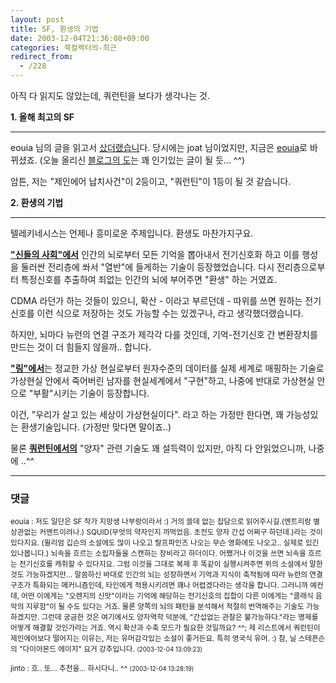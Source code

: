 ```yaml
---
layout: post
title: SF, 환생의 기법
date: 2003-12-04T21:36:08+09:00
categories: 북컬렉터의-최근
redirect_from:
  - /228
---
```


아직 다 읽지도 않았는데, 쿼런틴을 보다가 생각나는 것.

<b>1. 올해 최고의 SF</b>

---

eouia 님의 글을 읽고서 <a href="/318" target=aa>샀더랬습니</a>다. 당시에는 joat 님이었지만, 지금은 <a href="http://eouia.net/archives/000217.html" target=bb>eouia</a>로 바뀌셨죠. (오늘 올리신 <a href="http://eouia.net/archives/000480.html" target=bb>블로그의 도</a>는 꽤 인기있는 글이 될 듯... ^^)

암튼, 저는 "제인에어 납치사건"이 2등이고, "쿼런틴"이 1등이 될 것 같습니다.

<b>2. 환생의 기법</b>

----

텔레키네시스는 언제나 흥미로운 주제입니다. 환생도 마찬가지구요.

<u><b>"신들의 사회"에서</b></u> 인간의 뇌로부터 모든 기억을 뽑아내서 전기신호화 하고 이를 행성을 둘러싼 전리층에 쏴서 "열반"에 들게하는 기술이 등장했었습니다. 다시 전리층으로부터 특정신호를 추출하여 죄없는 인간의 뇌에 부어주면 "환생" 하는 거였죠.

CDMA 라던가 하는 것들이 있으니, 확산 - 이라고 부르던데 - 따위를 쓰면 원하는 전기신호를 이런 식으로 저장하는 것도 가능할 수는 있겠구나, 라고 생각했더랬습니다.

하지만, 뇌마다 뉴런의 연결 구조가 제각각 다를 것인데, 기억-전기신호 간 변환장치를 만드는 것이 더 힘들지 않을까.. 합니다.

<u><b>"링"에서</b></u>는 정교한 가상 현실로부터 원자수준의 데이터를 실제 세계로 매핑하는 기술로 가상현실 안에서 죽어버린 남자를 현실세계에서 "구현"하고, 나중에 반대로 가상현실 안으로 "부활"시키는 기술이 등장합니다.

이건, "우리가 살고 있는 세상이 가상현실이다". 라고 하는 가정만 한다면, 꽤 가능성있는 환생기술입니다. (가정만 맞다면 말이죠..)

물론 <u><b>쿼런틴에서의</b></u> "양자" 관련 기술도 꽤 설득력이 있지만, 아직 다 안읽었으니까, 나중에 ..^^

* * *

### 댓글



<!--- cmt:492 --->
<!--- mail: --->
<!--- parent:0 --->

<small class=comment>eouia : 저도 일단은 SF 작가 지망생 나부랑이라서 :) 거의 쓸데 없는 잡담으로 읽어주시길.(엔트리랑 별 상관없는 커멘트이려나.)  SQUID(무엇의 약자인지 까먹었음. 초전도 양자 간섭 어쩌구 하던데.)라는 것이 있다지요. (윌리엄 깁슨의 소설에도 많이 나오고 랄프파인즈 나오는 무슨 영화에도 나오고.. 실제로 있긴 있나봅니다.) 뇌속을 흐르는 소립자들을 스캔하는 장비라고 하더이다. 어쨌거나 이것을 쓰면 뇌속을 흐르는 전기신호를 캐취할 수 있다지요. 그럼 이것을 그대로 복제 후 똑같이 실행시켜주면 위의 소설에서 말한 것도 가능하겠지만... 말씀하신 바대로 인간의 뇌는 성장하면서 기억과 지식이 축적됨에 따라 뉴런의 연결구조가 특화되는 메커니즘인데, 타인에게 적용시키려면 꽤나 어렵겠다라는 생각을 합니다. 그러니까 예컨데, 어떤 이에게는 "오렌지의 신맛"이라는 기억에 해당하는 전기신호의 집합이 다른 이에게는 "클래식 음악의 지루함"이 될 수도 있다는 거죠. 물론 양쪽의 뇌의 패턴을 분석해서 적절히 번역해주는 기술도 가능하겠지만. 그런데 궁금한 것은 여기에서도 양자역학 덕분에, "간섭없는 관찰은 불가능하다."라는 명제를 어떻게 해결할 것인가라는 거죠. 역시 확산과 수축 모드가 필요한 것일까요? ^^;  제 리스트에서 쿼런틴이 제인에어보다 떨어지는 이유는, 저는 유머감각있는 소설이 좋거든요. 특히 영국식 유머. :) 참, 닐 스테픈슨의 "다이아몬드 에이지" 요거 강추입니다. <small>(2003-12-04 13:09:23)</small></small>


<!--- cmt:493 --->
<!--- mail: --->
<!--- parent:0 --->

<small class=comment>jinto : 흐.. 또... 추천을... 하시다니.. ^^ <small>(2003-12-04 13:28:19)</small></small>

